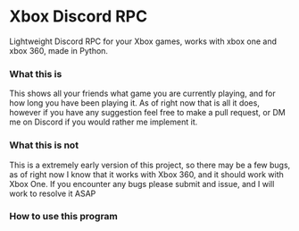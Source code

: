 # Xbox Discord RPC
Lightweight Discord RPC for your Xbox games, works with xbox one and xbox 360, made in Python.

### What this is
This shows all your friends what game you are currently playing, and for how long you have been playing it. As of right now that is all it does, however if you have any suggestion feel free to make a pull request, or DM me on Discord if you would rather me implement it. 

### What this is not
This is a extremely early version of this project, so there may be a few bugs, as of right now I know that it works with Xbox 360, and it should work with Xbox One. If you encounter any bugs please submit and issue, and I will work to resolve it ASAP

### How to use this program
